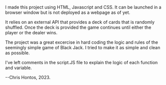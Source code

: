 I made this project using HTML, Javascript and CSS. It can be launched in a browser window but is not deployed as a webpage as of yet.

It relies on an external API that provides a deck of cards that is randomly shuffled. Once the deck is provided the game continues until either the player or the dealer wins. 

The project was a great excercise in hard coding the logic and rules of the seemingly simple game of Black Jack. I tried to make it as simple and clean as possible. 

I've left comments in the script.JS file to explain the logic of each function and variable. 

--Chris Hontos, 2023. 

